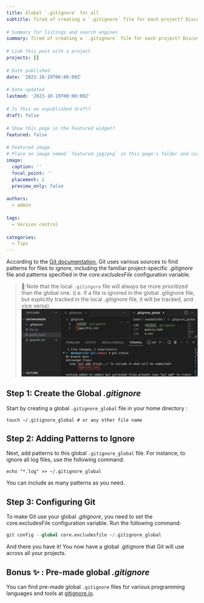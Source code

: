 ```yaml
---
title: Global `.gitignore` for all
subtitle: Tired of creating a `.gitignore` file for each project? Discover a more efficient approach; a global .gitignore file that works across all your projects!

# Summary for listings and search engines
summary: Tired of creating a `.gitignore` file for each project? Discover a more efficient approach; a global .gitignore file that works across all your projects!

# Link this post with a project
projects: []

# Date published
date: '2023-10-19T00:00:00Z'

# Date updated
lastmod: '2023-10-19T00:00:00Z'

# Is this an unpublished draft?
draft: false

# Show this page in the Featured widget?
featured: false

# Featured image
# Place an image named `featured.jpg/png` in this page's folder and customize its options here.
image:
  caption: ''
  focal_point: ''
  placement: 2
  preview_only: false

authors:
  - admin

tags:
  - Version control

categories:
  - Tips
---
```


According to the [Git documentation](https://git-scm.com/docs/gitignore#_configuration), Git uses various sources to find patterns for files to ignore, including the familiar project-specific *.gitignore* file and patterns specified in the *core.excludesFile* configuration variable.

> 📝 Note that the local `.gitingore` file will always be more prioritized than the global one. (i.e. if a file is ignored in the global .gitignore file, but explicitly tracked in the local .gitignore file, it will be tracked, and vice versa)
> ![Example](git.png)

## Step 1: Create the Global *.gitignore*

Start by creating a global `.gitignore_global` file in your home directory :

```shell
touch ~/.gitignore_global # or any other file name
```

## Step 2: Adding Patterns to Ignore
Next, add patterns to this global `.gitignore_global` file. For instance, to ignore all log files, use the following command:

```shell
echo "*.log" >> ~/.gitignore_global
```
You can include as many patterns as you need.

## Step 3: Configuring Git

To make Git use your global *.gitignore*, you need to set the core.excludesFile configuration variable. Run the following command:

```python
git config --global core.excludesfile ~/.gitignore_global
```
And there you have it! You now have a global .gitignore that Git will use across all your projects.


## Bonus ✨ : Pre-made global *.gitignore*
You can find pre-made global `.gitignore` files for various programming languages and tools at [gitignore.io](https://www.toptal.com/developers/gitignore).

